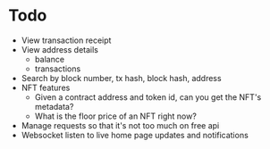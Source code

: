 # Todo

- View transaction receipt
- View address details
  - balance
  - transactions
- Search by block number, tx hash, block hash, address
- NFT features
  - Given a contract address and token id, can you get the NFT's metadata?
  - What is the floor price of an NFT right now?
- Manage requests so that it's not too much on free api
- Websocket listen to live home page updates and notifications
